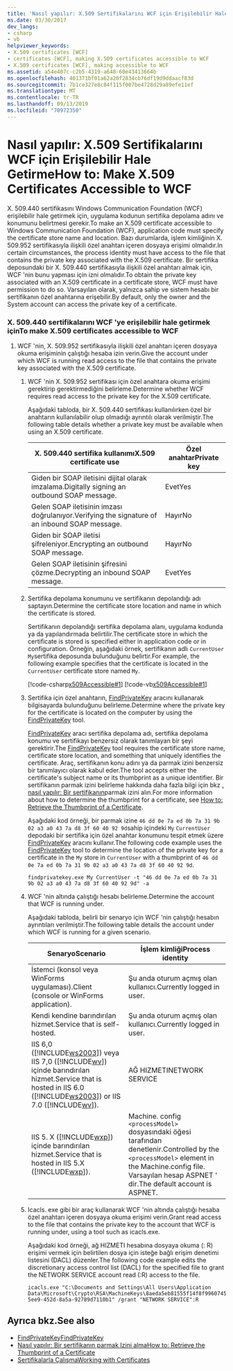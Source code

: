 ```yaml
---
title: 'Nasıl yapılır: X.509 Sertifikalarını WCF için Erişilebilir Hale Getirme'
ms.date: 03/30/2017
dev_langs:
- csharp
- vb
helpviewer_keywords:
- X.509 certificates [WCF]
- certificates [WCF], making X.509 certificates accessible to WCF
- X.509 certificates [WCF], making accessible to WCF
ms.assetid: a54e407c-c2b5-4319-a648-60e43413664b
ms.openlocfilehash: 401371bf01a62a20f2834cb76df19d9ddaacf83d
ms.sourcegitcommit: 7b1ce327e8c84f115f007be4728d29a89efe11ef
ms.translationtype: MT
ms.contentlocale: tr-TR
ms.lasthandoff: 09/13/2019
ms.locfileid: "70972350"
---
```

# <a name="how-to-make-x509-certificates-accessible-to-wcf"></a><span data-ttu-id="74555-102">Nasıl yapılır: X.509 Sertifikalarını WCF için Erişilebilir Hale Getirme</span><span class="sxs-lookup"><span data-stu-id="74555-102">How to: Make X.509 Certificates Accessible to WCF</span></span>
<span data-ttu-id="74555-103">X. 509.440 sertifikasını Windows Communication Foundation (WCF) erişilebilir hale getirmek için, uygulama kodunun sertifika depolama adını ve konumunu belirtmesi gerekir.</span><span class="sxs-lookup"><span data-stu-id="74555-103">To make an X.509 certificate accessible to Windows Communication Foundation (WCF), application code must specify the certificate store name and location.</span></span> <span data-ttu-id="74555-104">Bazı durumlarda, işlem kimliğinin X. 509.952 sertifikasıyla ilişkili özel anahtarı içeren dosyaya erişimi olmalıdır.</span><span class="sxs-lookup"><span data-stu-id="74555-104">In certain circumstances, the process identity must have access to the file that contains the private key associated with the X.509 certificate.</span></span> <span data-ttu-id="74555-105">Bir sertifika deposundaki bir X. 509.440 sertifikasıyla ilişkili özel anahtarı almak için, WCF 'nin bunu yapması için izni olmalıdır.</span><span class="sxs-lookup"><span data-stu-id="74555-105">To obtain the private key associated with an X.509 certificate in a certificate store, WCF must have permission to do so.</span></span> <span data-ttu-id="74555-106">Varsayılan olarak, yalnızca sahip ve sistem hesabı bir sertifikanın özel anahtarına erişebilir.</span><span class="sxs-lookup"><span data-stu-id="74555-106">By default, only the owner and the System account can access the private key of a certificate.</span></span>  
  
### <a name="to-make-x509-certificates-accessible-to-wcf"></a><span data-ttu-id="74555-107">X. 509.440 sertifikalarını WCF 'ye erişilebilir hale getirmek için</span><span class="sxs-lookup"><span data-stu-id="74555-107">To make X.509 certificates accessible to WCF</span></span>  
  
1. <span data-ttu-id="74555-108">WCF 'nin, X. 509.952 sertifikasıyla ilişkili özel anahtarı içeren dosyaya okuma erişiminin çalıştığı hesaba izin verin.</span><span class="sxs-lookup"><span data-stu-id="74555-108">Give the account under which WCF is running read access to the file that contains the private key associated with the X.509 certificate.</span></span>  
  
    1. <span data-ttu-id="74555-109">WCF 'nin X. 509.952 sertifikası için özel anahtara okuma erişimi gerektirip gerektirmediğini belirleme.</span><span class="sxs-lookup"><span data-stu-id="74555-109">Determine whether WCF requires read access to the private key for the X.509 certificate.</span></span>  
  
         <span data-ttu-id="74555-110">Aşağıdaki tabloda, bir X. 509.440 sertifikası kullanılırken özel bir anahtarın kullanılabilir olup olmadığı ayrıntılı olarak verilmiştir.</span><span class="sxs-lookup"><span data-stu-id="74555-110">The following table details whether a private key must be available when using an X.509 certificate.</span></span>  
  
        |<span data-ttu-id="74555-111">X. 509.440 sertifika kullanımı</span><span class="sxs-lookup"><span data-stu-id="74555-111">X.509 certificate use</span></span>|<span data-ttu-id="74555-112">Özel anahtar</span><span class="sxs-lookup"><span data-stu-id="74555-112">Private key</span></span>|  
        |---------------------------|-----------------|  
        |<span data-ttu-id="74555-113">Giden bir SOAP iletisini dijital olarak imzalama.</span><span class="sxs-lookup"><span data-stu-id="74555-113">Digitally signing an outbound SOAP message.</span></span>|<span data-ttu-id="74555-114">Evet</span><span class="sxs-lookup"><span data-stu-id="74555-114">Yes</span></span>|  
        |<span data-ttu-id="74555-115">Gelen SOAP iletisinin imzası doğrulanıyor.</span><span class="sxs-lookup"><span data-stu-id="74555-115">Verifying the signature of an inbound SOAP message.</span></span>|<span data-ttu-id="74555-116">Hayır</span><span class="sxs-lookup"><span data-stu-id="74555-116">No</span></span>|  
        |<span data-ttu-id="74555-117">Giden bir SOAP iletisi şifreleniyor.</span><span class="sxs-lookup"><span data-stu-id="74555-117">Encrypting an outbound SOAP message.</span></span>|<span data-ttu-id="74555-118">Hayır</span><span class="sxs-lookup"><span data-stu-id="74555-118">No</span></span>|  
        |<span data-ttu-id="74555-119">Gelen SOAP iletisinin şifresini çözme.</span><span class="sxs-lookup"><span data-stu-id="74555-119">Decrypting an inbound SOAP message.</span></span>|<span data-ttu-id="74555-120">Evet</span><span class="sxs-lookup"><span data-stu-id="74555-120">Yes</span></span>|  
  
    2. <span data-ttu-id="74555-121">Sertifika depolama konumunu ve sertifikanın depolandığı adı saptayın.</span><span class="sxs-lookup"><span data-stu-id="74555-121">Determine the certificate store location and name in which the certificate is stored.</span></span>  
  
         <span data-ttu-id="74555-122">Sertifikanın depolandığı sertifika depolama alanı, uygulama kodunda ya da yapılandırmada belirtilir.</span><span class="sxs-lookup"><span data-stu-id="74555-122">The certificate store in which the certificate is stored is specified either in application code or in configuration.</span></span> <span data-ttu-id="74555-123">Örneğin, aşağıdaki örnek, sertifikanın adlı `CurrentUser` `My`sertifika deposunda bulunduğunu belirtir.</span><span class="sxs-lookup"><span data-stu-id="74555-123">For example, the following example specifies that the certificate is located in the `CurrentUser` certificate store named `My`.</span></span>  
  
         [!code-csharp[x509Accessible#1](../../../../samples/snippets/csharp/VS_Snippets_CFX/x509accessible/cs/source.cs#1)]
         [!code-vb[x509Accessible#1](../../../../samples/snippets/visualbasic/VS_Snippets_CFX/x509accessible/vb/source.vb#1)]  
  
    3. <span data-ttu-id="74555-124">Sertifika için özel anahtarın, [FindPrivateKey](../../../../docs/framework/wcf/samples/findprivatekey.md) aracını kullanarak bilgisayarda bulunduğunu belirleme.</span><span class="sxs-lookup"><span data-stu-id="74555-124">Determine where the private key for the certificate is located on the computer by using the [FindPrivateKey](../../../../docs/framework/wcf/samples/findprivatekey.md) tool.</span></span>  
  
         <span data-ttu-id="74555-125">[FindPrivateKey](../../../../docs/framework/wcf/samples/findprivatekey.md) aracı sertifika depolama adı, sertifika depolama konumu ve sertifikayı benzersiz olarak tanımlayan bir şeyi gerektirir.</span><span class="sxs-lookup"><span data-stu-id="74555-125">The [FindPrivateKey](../../../../docs/framework/wcf/samples/findprivatekey.md) tool requires the certificate store name, certificate store location, and something that uniquely identifies the certificate.</span></span> <span data-ttu-id="74555-126">Araç, sertifikanın konu adını ya da parmak izini benzersiz bir tanımlayıcı olarak kabul eder.</span><span class="sxs-lookup"><span data-stu-id="74555-126">The tool accepts either the certificate's subject name or its thumbprint as a unique identifier.</span></span> <span data-ttu-id="74555-127">Bir sertifikanın parmak izini belirleme hakkında daha fazla bilgi için bkz [. nasıl yapılır: Bir sertifikanın](../../../../docs/framework/wcf/feature-details/how-to-retrieve-the-thumbprint-of-a-certificate.md)parmak izini alın.</span><span class="sxs-lookup"><span data-stu-id="74555-127">For more information about how to determine the thumbprint for a certificate, see [How to: Retrieve the Thumbprint of a Certificate](../../../../docs/framework/wcf/feature-details/how-to-retrieve-the-thumbprint-of-a-certificate.md).</span></span>  
  
         <span data-ttu-id="74555-128">Aşağıdaki kod örneği, bir parmak izine `46 dd 0e 7a ed 0b 7a 31 9b 02 a3 a0 43 7a d8 3f 60 40 92 9d`sahip içindeki `My` `CurrentUser` depodaki bir sertifika için özel anahtar konumunu tespit etmek üzere [FindPrivateKey](../../../../docs/framework/wcf/samples/findprivatekey.md) aracını kullanır.</span><span class="sxs-lookup"><span data-stu-id="74555-128">The following code example uses the [FindPrivateKey](../../../../docs/framework/wcf/samples/findprivatekey.md) tool to determine the location of the private key for a certificate in the `My` store in `CurrentUser` with a thumbprint of `46 dd 0e 7a ed 0b 7a 31 9b 02 a3 a0 43 7a d8 3f 60 40 92 9d`.</span></span>  
  
        ```console
        findprivatekey.exe My CurrentUser -t "46 dd 0e 7a ed 0b 7a 31 9b 02 a3 a0 43 7a d8 3f 60 40 92 9d" -a  
        ```  
  
    4. <span data-ttu-id="74555-129">WCF 'nin altında çalıştığı hesabı belirleme.</span><span class="sxs-lookup"><span data-stu-id="74555-129">Determine the account that WCF is running under.</span></span>  
  
         <span data-ttu-id="74555-130">Aşağıdaki tabloda, belirli bir senaryo için WCF 'nin çalıştığı hesabın ayrıntıları verilmiştir.</span><span class="sxs-lookup"><span data-stu-id="74555-130">The following table details the account under which WCF is running for a given scenario.</span></span>  
  
        |<span data-ttu-id="74555-131">Senaryo</span><span class="sxs-lookup"><span data-stu-id="74555-131">Scenario</span></span>|<span data-ttu-id="74555-132">İşlem kimliği</span><span class="sxs-lookup"><span data-stu-id="74555-132">Process identity</span></span>|  
        |--------------|----------------------|  
        |<span data-ttu-id="74555-133">İstemci (konsol veya WinForms uygulaması).</span><span class="sxs-lookup"><span data-stu-id="74555-133">Client (console or WinForms application).</span></span>|<span data-ttu-id="74555-134">Şu anda oturum açmış olan kullanıcı.</span><span class="sxs-lookup"><span data-stu-id="74555-134">Currently logged in user.</span></span>|  
        |<span data-ttu-id="74555-135">Kendi kendine barındırılan hizmet.</span><span class="sxs-lookup"><span data-stu-id="74555-135">Service that is self-hosted.</span></span>|<span data-ttu-id="74555-136">Şu anda oturum açmış olan kullanıcı.</span><span class="sxs-lookup"><span data-stu-id="74555-136">Currently logged in user.</span></span>|  
        |<span data-ttu-id="74555-137">IIS 6,0 ([!INCLUDE[ws2003](../../../../includes/ws2003-md.md)]) veya IIS 7,0 ([!INCLUDE[wv](../../../../includes/wv-md.md)]) içinde barındırılan hizmet.</span><span class="sxs-lookup"><span data-stu-id="74555-137">Service that is hosted in IIS 6.0 ([!INCLUDE[ws2003](../../../../includes/ws2003-md.md)]) or IIS 7.0 ([!INCLUDE[wv](../../../../includes/wv-md.md)]).</span></span>|<span data-ttu-id="74555-138">AĞ HIZMETI</span><span class="sxs-lookup"><span data-stu-id="74555-138">NETWORK SERVICE</span></span>|  
        |<span data-ttu-id="74555-139">IIS 5. X ([!INCLUDE[wxp](../../../../includes/wxp-md.md)]) içinde barındırılan hizmet.</span><span class="sxs-lookup"><span data-stu-id="74555-139">Service that is hosted in IIS 5.X ([!INCLUDE[wxp](../../../../includes/wxp-md.md)]).</span></span>|<span data-ttu-id="74555-140">Machine. config `<processModel>` dosyasındaki öğesi tarafından denetlenir.</span><span class="sxs-lookup"><span data-stu-id="74555-140">Controlled by the `<processModel>` element in the Machine.config file.</span></span> <span data-ttu-id="74555-141">Varsayılan hesap ASPNET ' dir.</span><span class="sxs-lookup"><span data-stu-id="74555-141">The default account is ASPNET.</span></span>|  
  
    5. <span data-ttu-id="74555-142">Icacls. exe gibi bir araç kullanarak WCF 'nin altında çalıştığı hesaba özel anahtarı içeren dosyaya okuma erişimi verin.</span><span class="sxs-lookup"><span data-stu-id="74555-142">Grant read access to the file that contains the private key to the account that WCF is running under, using a tool such as icacls.exe.</span></span>  
  
         <span data-ttu-id="74555-143">Aşağıdaki kod örneği, ağ HIZMETI hesabına dosyaya okuma (: R) erişimi vermek için belirtilen dosya için isteğe bağlı erişim denetimi listesini (DACL) düzenler.</span><span class="sxs-lookup"><span data-stu-id="74555-143">The following code example edits the discretionary access control list (DACL) for the specified file to grant the NETWORK SERVICE account read (:R) access to the file.</span></span>  
  
        ```console 
        icacls.exe "C:\Documents and Settings\All Users\Application Data\Microsoft\Crypto\RSA\MachineKeys\8aeda5eb81555f14f8f9960745b5a40d_38f7de48-5ee9-452d-8a5a-92789d7110b1" /grant "NETWORK SERVICE":R  
        ```  
  
## <a name="see-also"></a><span data-ttu-id="74555-144">Ayrıca bkz.</span><span class="sxs-lookup"><span data-stu-id="74555-144">See also</span></span>

- [<span data-ttu-id="74555-145">FindPrivateKey</span><span class="sxs-lookup"><span data-stu-id="74555-145">FindPrivateKey</span></span>](../../../../docs/framework/wcf/samples/findprivatekey.md)
- [<span data-ttu-id="74555-146">Nasıl yapılır: Bir sertifikanın parmak Izini alma</span><span class="sxs-lookup"><span data-stu-id="74555-146">How to: Retrieve the Thumbprint of a Certificate</span></span>](../../../../docs/framework/wcf/feature-details/how-to-retrieve-the-thumbprint-of-a-certificate.md)
- [<span data-ttu-id="74555-147">Sertifikalarla Çalışma</span><span class="sxs-lookup"><span data-stu-id="74555-147">Working with Certificates</span></span>](../../../../docs/framework/wcf/feature-details/working-with-certificates.md)
